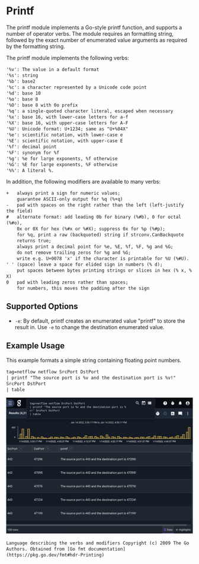# Printf

The printf module implements a Go-style printf function, and supports a number of operator verbs. The module requires an formatting string, followed by the exact number of enumerated value arguments as required by the formatting string. 

The printf module implements the following verbs:

```
'%v': The value in a default format
'%s': string
'%b': base2
'%c': a character represented by a Unicode code point
'%d': base 10
'%o': base 8
'%O': base 8 with 0o prefix
'%q': a single-quoted character literal, escaped when necessary
'%x': base 16, with lower-case letters for a-f
'%X': base 16, with upper-case letters for A-F
'%U': Unicode format: U+1234; same as "U+%04X"
'%e': scientific notation, with lower-case e
'%E': scientific notation, with upper-case E
'%f': decimal point
'%F': synonym for %f
'%g': %e for large exponents, %f otherwise
'%G': %E for large exponents, %F otherwise
'%%': A literal %.
```

In addition, the following modifiers are available to many verbs: 

```
+	always print a sign for numeric values;
	guarantee ASCII-only output for %q (%+q)
-	pad with spaces on the right rather than the left (left-justify the field)
#	alternate format: add leading 0b for binary (%#b), 0 for octal (%#o),
	0x or 0X for hex (%#x or %#X); suppress 0x for %p (%#p);
	for %q, print a raw (backquoted) string if strconv.CanBackquote
	returns true;
	always print a decimal point for %e, %E, %f, %F, %g and %G;
	do not remove trailing zeros for %g and %G;
	write e.g. U+0078 'x' if the character is printable for %U (%#U).
' '	(space) leave a space for elided sign in numbers (% d);
	put spaces between bytes printing strings or slices in hex (% x, % X)
0	pad with leading zeros rather than spaces;
	for numbers, this moves the padding after the sign
```

## Supported Options

* `-e`: By default, printf creates an enumerated value "printf" to store the result in. Use `-e` to change the destination enumerated value.

## Example Usage

This example formats a simple string containing floating point numbers.

```gravwell
tag=netflow netflow SrcPort DstPort 
| printf "The source port is %v and the destination port is %v!" SrcPort DstPort 
| table
```

![](printf.png)

```{note}
Language describing the verbs and modifiers Copyright (c) 2009 The Go Authors. Obtained from [Go fmt documentation](https://pkg.go.dev/fmt#hdr-Printing)
```
